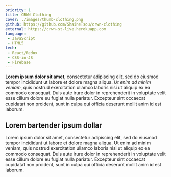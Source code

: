 ```yaml
---
priority: 1
title: CRWN Clothing
cover: ./images/thumb-clothing.png
github: https://github.com/ShaineTsou/crwn-clothing
external: https://crwn-st-live.herokuapp.com
language: 
 - JavaScript
 - HTML5
tech:
 - React/Redux
 - CSS-in-JS
 - Firebase
---
```


**Lorem ipsum dolor sit amet**, consectetur adipiscing elit, sed do eiusmod tempor incididunt ut labore et dolore magna aliqua. *Ut enim ad minim veniam*, quis nostrud exercitation ullamco laboris nisi ut aliquip ex ea commodo consequat. Duis aute irure dolor in reprehenderit in voluptate velit esse cillum dolore eu fugiat nulla pariatur. Excepteur sint occaecat cupidatat non proident, sunt in culpa qui officia deserunt mollit anim id est laborum.

## Lorem bartender ipsum dollar

Lorem ipsum dolor sit amet, consectetur adipiscing elit, sed do eiusmod tempor incididunt ut labore et dolore magna aliqua. Ut enim ad minim veniam, quis nostrud exercitation ullamco laboris nisi ut aliquip ex ea commodo consequat. Duis aute irure dolor in reprehenderit in voluptate velit esse cillum dolore eu fugiat nulla pariatur. Excepteur sint occaecat cupidatat non proident, sunt in culpa qui officia deserunt mollit anim id est laborum.